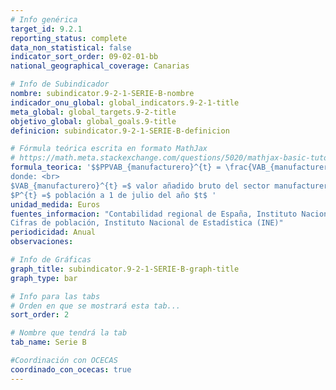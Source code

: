 ```yaml
---
# Info genérica
target_id: 9.2.1
reporting_status: complete
data_non_statistical: false
indicator_sort_order: 09-02-01-bb
national_geographical_coverage: Canarias

# Info de Subindicador
nombre: subindicator.9-2-1-SERIE-B-nombre
indicador_onu_global: global_indicators.9-2-1-title
meta_global: global_targets.9-2-title
objetivo_global: global_goals.9-title
definicion: subindicator.9-2-1-SERIE-B-definicion

# Fórmula teórica escrita en formato MathJax
# https://math.meta.stackexchange.com/questions/5020/mathjax-basic-tutorial-and-quick-reference
formula_teorica: '$$PPVAB_{manufacturero}^{t} = \frac{VAB_{manufacturero}^{t}}{P^{t}} \cdot 100$$ <br>
donde: <br>
$VAB_{manufacturero}^{t} =$ valor añadido bruto del sector manufacturero a precios corrientes en el año $t$ <br>
$P^{t} =$ población a 1 de julio del año $t$ '
unidad_medida: Euros
fuentes_informacion: "Contabilidad regional de España, Instituto Nacional de Estadística (INE) <br>
Cifras de población, Instituto Nacional de Estadística (INE)"
periodicidad: Anual
observaciones: 

# Info de Gráficas
graph_title: subindicator.9-2-1-SERIE-B-graph-title
graph_type: bar

# Info para las tabs
# Orden en que se mostrará esta tab...
sort_order: 2

# Nombre que tendrá la tab
tab_name: Serie B

#Coordinación con OCECAS
coordinado_con_ocecas: true
---
```


